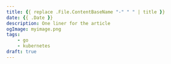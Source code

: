```yaml
---
title: {{ replace .File.ContentBaseName "-" " " | title }}
date: {{ .Date }}
description: One liner for the article
ogImage: myimage.png
tags:
    - go
    - kubernetes
draft: true
---
```

